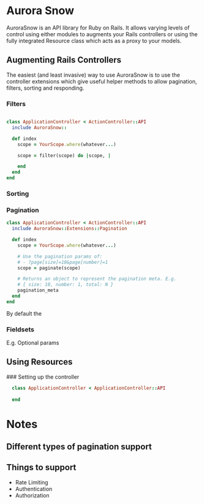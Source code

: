 # Aurora Snow

AuroraSnow is an API library for Ruby on Rails. It allows varying levels of control using either modules to augments your Rails controllers or using the fully integrated Resource class
which acts as a proxy to your models.

## Augmenting Rails Controllers

The easiest (and least invasive) way to use AuroraSnow is to use the controller extensions which give useful helper methods to allow pagination, filters, sorting and responding.

### Filters

``` ruby

class ApplicationController < ActionController::API
  include AuroraSnow::

  def index
    scope = YourScope.where(whatever...)

    scope = filter(scope) do |scope, |

    end
  end
end

```

### Sorting

### Pagination

``` ruby
class ApplicationController < ActionController::API
  include AuroraSnow::Extensions::Pagination

  def index
    scope = YourScope.where(whatever...)

    # Use the pagination params of:
    # - ?page[size]=10&page[number]=1
    scope = paginate(scope)

    # Returns an object to represent the pagination meta. E.g.
    # { size: 10, number: 1, total: N }
    pagination_meta 
  end
end
```

By default the 

### Fieldsets

E.g. Optional params


## Using Resources

### Setting up the controller

``` ruby
  class ApplicationController < ApplicationController::API
    
  end
```

# Notes

## Different types of pagination support

## Things to support

- Rate Limiting
- Authentication
- Authorization

